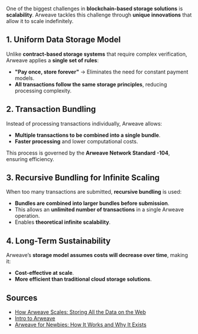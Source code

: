 <!-- # **Scalability and Technical Innovations in Arweave** -->

One of the biggest challenges in **blockchain-based storage solutions** is **scalability**. Arweave tackles this challenge through **unique innovations** that allow it to scale indefinitely.

## **1. Uniform Data Storage Model**
Unlike **contract-based storage systems** that require complex verification, Arweave applies a **single set of rules**:
- **"Pay once, store forever"** → Eliminates the need for constant payment models.
- **All transactions follow the same storage principles**, reducing processing complexity.

## **2. Transaction Bundling**
Instead of processing transactions individually, Arweave allows:
- **Multiple transactions to be combined into a single bundle**.
- **Faster processing** and lower computational costs.

This process is governed by the **Arweave Network Standard -104**, ensuring efficiency.

## **3. Recursive Bundling for Infinite Scaling**
When too many transactions are submitted, **recursive bundling** is used:
- **Bundles are combined into larger bundles before submission**.
- This allows an **unlimited number of transactions** in a single Arweave operation.
- Enables **theoretical infinite scalability**.

## **4. Long-Term Sustainability**
Arweave’s **storage model assumes costs will decrease over time**, making it:
- **Cost-effective at scale**.
- **More efficient than traditional cloud storage solutions**.

## **Sources**
- [How Arweave Scales: Storing All the Data on the Web](https://arweave.org/)
- [Intro to Arweave](https://arweavehub.com/primer)
- [Arweave for Newbies: How It Works and Why It Exists](https://x.com/onlyarweave/status/1805983704549929286)